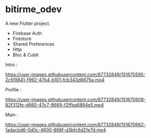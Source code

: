 # bitirme_odev

A new Flutter project.

- Firebase Auth
- Firestore
- Shared Preferences
- Http
- Bloc & Cubit



Intro : 

https://user-images.githubusercontent.com/87732849/151670595-2c5f8841-f992-47b4-b101-fcb343d6675a.mp4


Profile : 

https://user-images.githubusercontent.com/87732849/151670608-82f312fe-d660-47c7-8669-f2ffba6884e5.mp4

Main : 

https://user-images.githubusercontent.com/87732849/151670662-1adacbd6-0d0c-4600-868f-d3bfc6d21e7d.mp4




